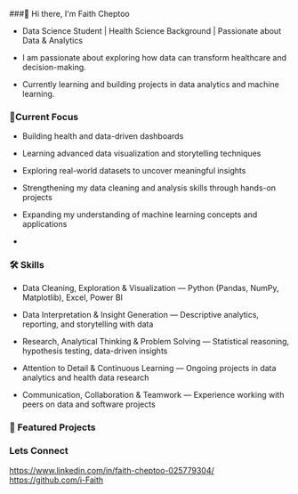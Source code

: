###👋 Hi there, I'm Faith Cheptoo
- Data Science Student | Health Science Background | Passionate about Data & Analytics

- I am passionate about exploring how data can transform healthcare and decision-making.  
- Currently learning and building projects in data analytics and machine learning.


### 🌱Current Focus

- Building health and data-driven dashboards

- Learning advanced data visualization and storytelling techniques

- Exploring real-world datasets to uncover meaningful insights

- Strengthening my data cleaning and analysis skills through hands-on projects

- Expanding my understanding of machine learning concepts and applications
- 

  ### 🛠️ Skills

- Data Cleaning, Exploration & Visualization — Python (Pandas, NumPy, Matplotlib), Excel, Power BI

- Data Interpretation & Insight Generation — Descriptive analytics, reporting, and storytelling with data

- Research, Analytical Thinking & Problem Solving — Statistical reasoning, hypothesis testing, data-driven insights

- Attention to Detail & Continuous Learning — Ongoing projects in data analytics and health data research

- Communication, Collaboration & Teamwork — Experience working with peers on data and software projects
  

### 📌 Featured Projects


### Lets Connect
https://www.linkedin.com/in/faith-cheptoo-025779304/
https://github.com/i-Faith
